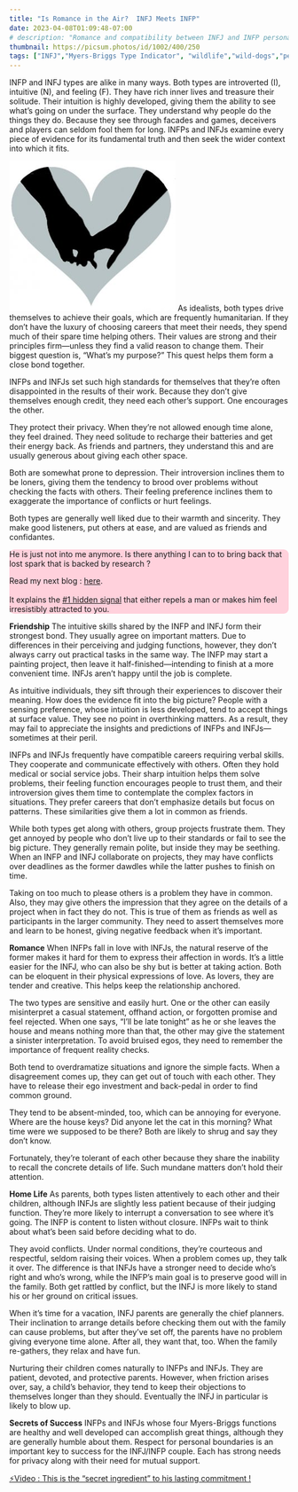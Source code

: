 ```yaml
---
title: "Is Romance in the Air?  INFJ Meets INFP"
date: 2023-04-08T01:09:48-07:00
# description: "Romance and compatibility between INFJ and INFP personality types."
thumbnail: https://picsum.photos/id/1002/400/250
tags: ["INFJ","Myers-Briggs Type Indicator", "wildlife","wild-dogs","pets","animal-welfare"]
---
```



<!-- This is **bold** text, and this is *emphasized* text.
![infp_injf table](/infp_injf-table.jpg)
Visit the [Hugo](https://gohugo.io) website! -->

<!-- https://beaconstreetusa.com/wp/is-romance-in-the-air-infj-meets-infp/ -->


INFP and INFJ types are alike in many ways. Both types are introverted (I), intuitive (N), and feeling (F). They have rich inner lives and treasure their solitude. Their intuition is highly developed, giving them the ability to see what’s going on under the surface. They understand why people do the things they do. Because they see through facades and games, deceivers and players can seldom fool them for long. INFPs and INFJs examine every piece of evidence for its fundamental truth and then seek the wider context into which it fits.

![Romance](/heart2-300x271.jpg)
As idealists, both types drive themselves to achieve their goals, which are frequently humanitarian. If they don’t have the luxury of choosing careers that meet their needs, they spend much of their spare time helping others. Their values are strong and their principles firm—unless they find a valid reason to change them. Their biggest question is, “What’s my purpose?” This quest helps them form a close bond together.

INFPs and INFJs set such high standards for themselves that they’re often disappointed in the results of their work. Because they don’t give themselves enough credit, they need each other’s support. One encourages the other.

They protect their privacy. When they’re not allowed enough time alone, they feel drained. They need solitude to recharge their batteries and get their energy back. As friends and partners, they understand this and are usually generous about giving each other space.

Both are somewhat prone to depression. Their introversion inclines them to be loners, giving them the tendency to brood over problems without checking the facts with others. Their feeling preference inclines them to exaggerate the importance of conflicts or hurt feelings.

Both types are generally well liked due to their warmth and sincerity. They make good listeners, put others at ease, and are valued as friends and confidantes.

<div style="background-color: #FFD1DC; border-radius: 9px;">
He is just not into me anymore. Is there anything I can to to bring back that lost spark that is backed by research ? 

Read my next blog : <a id="aflink" href="/wp/what-makes-him-want-only-you" class="two" target="_blank" title="Video : This is the “secret ingredient” to his lasting commitment">here</a>.</br></br>It explains the <a id="aflink" href="/wp/what-makes-him-want-only-you" class="two" target="_blank" title="Video : This is the “secret ingredient” to his lasting commitment">#1 hidden signal</a> that either repels a man or makes 
him feel irresistibly attracted to you.
</div>

**Friendship**
The intuitive skills shared by the INFP and INFJ form their strongest bond. They usually agree on important matters. Due to differences in their perceiving and judging functions, however, they don’t always carry out practical tasks in the same way. The INFP may start a painting project, then leave it half-finished—intending to finish at a more convenient time. INFJs aren’t happy until the job is complete.

As intuitive individuals, they sift through their experiences to discover their meaning. How does the evidence fit into the big picture? People with a sensing preference, whose intuition is less developed, tend to accept things at surface value. They see no point in overthinking matters. As a result, they may fail to appreciate the insights and predictions of INFPs and INFJs—sometimes at their peril.

INFPs and INFJs frequently have compatible careers requiring verbal skills. They cooperate and communicate effectively with others. Often they hold medical or social service jobs. Their sharp intuition helps them solve problems, their feeling function encourages people to trust them, and their introversion gives them time to contemplate the complex factors in situations. They prefer careers that don’t emphasize details but focus on patterns. These similarities give them a lot in common as friends.

While both types get along with others, group projects frustrate them. They get annoyed by people who don’t live up to their standards or fail to see the big picture. They generally remain polite, but inside they may be seething. When an INFP and INFJ collaborate on projects, they may have conflicts over deadlines as the former dawdles while the latter pushes to finish on time.

Taking on too much to please others is a problem they have in common. Also, they may give others the impression that they agree on the details of a project when in fact they do not. This is true of them as friends as well as participants in the larger community. They need to assert themselves more and learn to be honest, giving negative feedback when it’s important.

**Romance**
When INFPs fall in love with INFJs, the natural reserve of the former makes it hard for them to express their affection in words. It’s a little easier for the INFJ, who can also be shy but is better at taking action. Both can be eloquent in their physical expressions of love. As lovers, they are tender and creative. This helps keep the relationship anchored.

The two types are sensitive and easily hurt. One or the other can easily misinterpret a casual statement, offhand action, or forgotten promise and feel rejected. When one says, “I’ll be late tonight” as he or she leaves the house and means nothing more than that, the other may give the statement a sinister interpretation. To avoid bruised egos, they need to remember the importance of frequent reality checks.

Both tend to overdramatize situations and ignore the simple facts. When a disagreement comes up, they can get out of touch with each other. They have to release their ego investment and back-pedal in order to find common ground.

They tend to be absent-minded, too, which can be annoying for everyone. Where are the house keys? Did anyone let the cat in this morning? What time were we supposed to be there? Both are likely to shrug and say they don’t know.

Fortunately, they’re tolerant of each other because they share the inability to recall the concrete details of life. Such mundane matters don’t hold their attention.

**Home Life**
As parents, both types listen attentively to each other and their children, although INFJs are slightly less patient because of their judging function. They’re more likely to interrupt a conversation to see where it’s going. The INFP is content to listen without closure. INFPs wait to think about what’s been said before deciding what to do.

They avoid conflicts. Under normal conditions, they’re courteous and respectful, seldom raising their voices. When a problem comes up, they talk it over. The difference is that INFJs have a stronger need to decide who’s right and who’s wrong, while the INFP’s main goal is to preserve good will in the family. Both get rattled by conflict, but the INFJ is more likely to stand his or her ground on critical issues.

When it’s time for a vacation, INFJ parents are generally the chief planners. Their inclination to arrange details before checking them out with the family can cause problems, but after they’ve set off, the parents have no problem giving everyone time alone. After all, they want that, too. When the family re-gathers, they relax and have fun.

Nurturing their children comes naturally to INFPs and INFJs. They are patient, devoted, and protective parents. However, when friction arises over, say, a child’s behavior, they tend to keep their objections to themselves longer than they should. Eventually the INFJ in particular is likely to blow up.

**Secrets of Success**
INFPs and INFJs whose four Myers-Briggs functions are healthy and well developed can accomplish great things, although they are generally humble about them. Respect for personal boundaries is an important key to success for the INFJ/INFP couple. Each has strong needs for privacy along with their need for mutual support.

<p><a id="aflink" href="https://hop.clickbank.net/?affiliate=klayu&vendor=hissecret&lp=0" class="one" target="_blank" title="⚡Video : This is the “secret ingredient” to his lasting commitment !">⚡Video : This is the “secret ingredient” to his lasting commitment !</a></p>